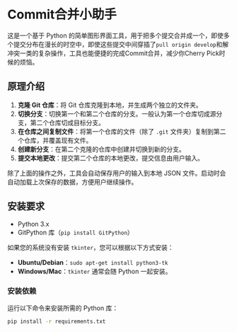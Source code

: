 # Commit合并小助手

这是一个基于 Python 的简单图形界面工具，用于把多个提交合并成一个，即使多个提交分布在漫长的时空中，即使这些提交中间穿插了``pull origin develop``和解冲突一类的复杂操作，工具也能便捷的完成Commit合并，减少你Cherry Pick时候的烦恼。

## 原理介绍

1. **克隆 Git 仓库**：将 Git 仓库克隆到本地，并生成两个独立的文件夹。
2. **切换分支**：切换第一个和第二个仓库的分支。一般认为第一个仓库切成源分支，第二个仓库切成目标分支。
3. **在仓库之间复制文件**：将第一个仓库的文件（除了 `.git` 文件夹）复制到第二个仓库，并覆盖现有文件。
4. **创建新分支**：在第二个克隆的仓库中创建并切换到新的分支。
5. **提交本地更改**：提交第二个仓库的本地更改，提交信息由用户输入。

除了上面的操作之外，工具会自动保存用户的输入到本地 JSON 文件。启动时会自动加载上次保存的数据，方便用户继续操作。

## 安装要求

- Python 3.x
- GitPython 库（`pip install GitPython`）

如果您的系统没有安装 `tkinter`，您可以根据以下方式安装：

- **Ubuntu/Debian**：`sudo apt-get install python3-tk`
- **Windows/Mac**：`tkinter` 通常会随 Python 一起安装。

### 安装依赖

运行以下命令来安装所需的 Python 库：

```bash
pip install -r requirements.txt
```